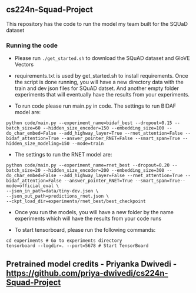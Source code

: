 ## cs224n-Squad-Project

This repository has the code to run the model my team built for the SQUaD dataset

### Running the code

* Please run ```./get_started.sh``` to download the SQuAD dataset and GloVE Vectors
* requirements.txt is used by get_started.sh to install requirements. Once the script is done running, you will have a new directory data with the train and dev json files for SQuAD datset. And another empty folder experiments that will eventually have the results from your experiments. 

* To run code please run main.py in code. The settings to run BIDAF model are:
```
python code/main.py --experiment_name=bidaf_best --dropout=0.15 --batch_size=60 --hidden_size_encoder=150 --embedding_size=100 --do_char_embed=False --add_highway_layer=True --rnet_attention=False --bidaf_attention=True --answer_pointer_RNET=False --smart_span=True --hidden_size_modeling=150 --mode=train
```

* The settings to run the RNET model are:

```
python code/main.py --experiment_name=rnet_best --dropout=0.20 --batch_size=20 --hidden_size_encoder=200 --embedding_size=300 --do_char_embed=False --add_highway_layer=False --rnet_attention=True --bidaf_attention=False --answer_pointer_RNET=True --smart_span=True--mode=official_eval \
--json_in_path=data/tiny-dev.json \
--json_out_path=predictions_rnet.json \
--ckpt_load_dir=experiments/rnet_best/best_checkpoint
```

* Once you run the models, you will have a new folder by the name experiments which will have the results from your code runs

* To start tensorboard, please run the following commands:
```
cd experiments # Go to experiments directory
tensorboard --logdir=. --port=5678 # Start TensorBoard
```

## Pretrained model credits - Priyanka Dwivedi - https://github.com/priya-dwivedi/cs224n-Squad-Project
